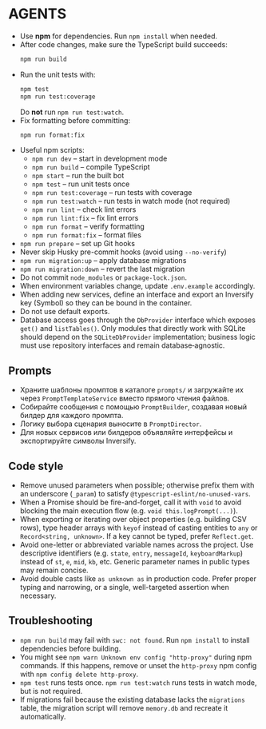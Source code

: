 # AGENTS

- Use **npm** for dependencies. Run `npm install` when needed.
- After code changes, make sure the TypeScript build succeeds:
  ```bash
  npm run build
  ```
- Run the unit tests with:
  ```bash
  npm test
  npm run test:coverage
  ```
  Do **not** run `npm run test:watch`.
- Fix formatting before committing:
  ```bash
  npm run format:fix
  ```
- Useful npm scripts:
  - `npm run dev` – start in development mode
  - `npm run build` – compile TypeScript
  - `npm start` – run the built bot
  - `npm test` – run unit tests once
  - `npm run test:coverage` – run tests with coverage
  - `npm run test:watch` – run tests in watch mode (not required)
  - `npm run lint` – check lint errors
  - `npm run lint:fix` – fix lint errors
  - `npm run format` – verify formatting
  - `npm run format:fix` – format files
- `npm run prepare` – set up Git hooks
- Never skip Husky pre-commit hooks (avoid using `--no-verify`)
- `npm run migration:up` – apply database migrations
- `npm run migration:down` – revert the last migration
- Do not commit `node_modules` or `package-lock.json`.
- When environment variables change, update `.env.example` accordingly.
- When adding new services, define an interface and export an Inversify key (Symbol)
  so they can be bound in the container.
- Do not use default exports.
- Database access goes through the `DbProvider` interface which exposes `get()` and
  `listTables()`. Only modules that directly work with SQLite should depend on the
  `SQLiteDbProvider` implementation; business logic must use repository interfaces
  and remain database‑agnostic.

## Prompts

- Храните шаблоны промптов в каталоге `prompts/` и загружайте их через
  `PromptTemplateService` вместо прямого чтения файлов.
- Собирайте сообщения с помощью `PromptBuilder`, создавая новый билдер для
  каждого промпта.
- Логику выбора сценария выносите в `PromptDirector`.
- Для новых сервисов или билдеров объявляйте интерфейсы и экспортируйте
  символы Inversify.

## Code style

- Remove unused parameters when possible; otherwise prefix them with an underscore
  (`_param`) to satisfy `@typescript-eslint/no-unused-vars`.
- When a Promise should be fire-and-forget, call it with `void` to avoid blocking
  the main execution flow (e.g. `void this.logPrompt(...)`).
- When exporting or iterating over object properties (e.g. building CSV rows),
  type header arrays with `keyof` instead of casting entities to `any` or
  `Record<string, unknown>`. If a key cannot be typed, prefer `Reflect.get`.
- Avoid one-letter or abbreviated variable names across the project. Use
  descriptive identifiers (e.g. `state`, `entry`, `messageId`, `keyboardMarkup`)
  instead of `st`, `e`, `mid`, `kb`, etc. Generic parameter names in public
  types may remain concise.
- Avoid double casts like `as unknown as` in production code. Prefer proper
  typing and narrowing, or a single, well-targeted assertion when necessary.

## Troubleshooting

- `npm run build` may fail with `swc: not found`. Run `npm install` to install
  dependencies before building.
- You might see `npm warn Unknown env config "http-proxy"` during npm commands.
  If this happens, remove or unset the `http-proxy` npm config with
  `npm config delete http-proxy`.
- `npm test` runs tests once. `npm run test:watch` runs tests in watch mode, but is not required.
- If migrations fail because the existing database lacks the `migrations`
  table, the migration script will remove `memory.db` and recreate it
  automatically.
